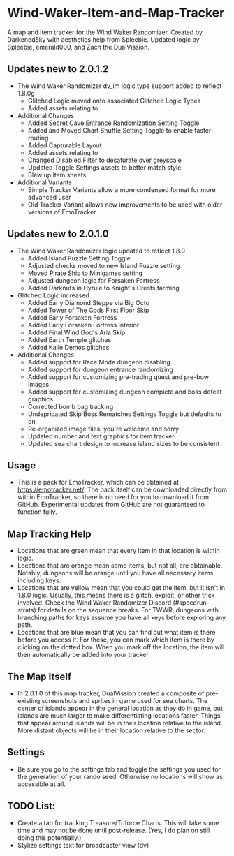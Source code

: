 # Wind-Waker-Item-and-Map-Tracker
A map and item tracker for the Wind Waker Randomizer. Created by Darkened5ky with aesthetics help from Spleebie. Updated logic by Spleebie, emerald000, and Zach the DualVission.

## Updates new to 2.0.1.2
- The Wind Waker Randomizer dv_im logic type support added to reflect 1.8.0g
   * Glitched Logic moved onto associated Glitched Logic Types
   * Added assets relating to
- Additional Changes
   * Added Secret Cave Entrance Randomization Setting Toggle
   * Added and Moved Chart Shuffle Setting Toggle to enable faster routing
   * Added Capturable Layout
   * Added assets relating to
   * Changed Disabled Filter to desaturate over greyscale
   * Updated Toggle Settings assets to better match style
   * Blew up item sheets
- Additional Variants
   * Simple Tracker Variants allow a more condensed format for more advanced user
   * Old Tracker Variant allows new improvements to be used with older versions of EmoTracker

## Updates new to 2.0.1.0
- The Wind Waker Randomizer logic updated to reflect 1.8.0
   * Added Island Puzzle Setting Toggle
   * Adjusted checks moved to new Island Puzzle setting
   * Moved Pirate Ship to Minigames setting
   * Adjusted dungeon logic for Forsaken Fortress
   * Added Darknuts in Hyrule to Knight's Crests farming
- Glitched Logic increased
   * Added Early Diamond Steppe via Big Octo
   * Added Tower of The Gods First Floor Skip
   * Added Early Forsaken Fortress
   * Added Early Forsaken Fortress Interior
   * Added Final Wind God's Aria Skip
   * Added Earth Temple glitches
   * Added Kalle Demos glitches
- Additional Changes
   * Added support for Race Mode dungeon disabling
   * Added support for dungeon entrance randomizing
   * Added support for customizing pre-trading quest and pre-bow images
   * Added support for customizing dungeon complete and boss defeat graphics
   * Corrected bomb bag tracking
   * Undepricated Skip Boss Rematches Settings Toggle but defaults to on
   * Re-organized image files, you're welcome and sorry
   * Updated number and text graphics for item tracker
   * Updated sea chart design to increase island sizes to be consistent

## Usage
- This is a pack for EmoTracker, which can be obtained at https://emotracker.net/.
   The pack itself can be downloaded directly from within EmoTracker, so there is no need for you to download it from GitHub.
   Experimental updates from GitHub are not guaranteed to function fully.

## Map Tracking Help
- Locations that are green mean that every item in that location is within logic.
- Locations that are orange mean some items, but not all, are obtainable.
   Notably, dungeons will be orange until you have all necessary items including keys.
- Locations that are yellow mean that you could get the item, but it isn't in 1.8.0 logic.
   Usually, this means there is a glitch, exploit, or other trick involved.
   Check the Wind Waker Randomizer Discord (#speedrun-strats) for details on the sequence breaks.
   For TWWR, dungeons with branching paths for keys assume you have all keys before exploring any path.
- Locations that are blue mean that you can find out what item is there before you access it.
   For these, you can mark which item is there by clicking on the dotted box.
   When you mark off the location, the item will then automatically be added into your tracker.

## The Map Itself
- In 2.0.1.0 of this map tracker, DualVission created a composite of pre-existing screenshots and sprites in game used for sea charts.
   The center of islands appear in the general location as they do in game, but islands are much larger to make differentiating locations faster.
   Things that appear around islands will be in their location relative to the island.
   More distant objects will be in their location relative to the sector.

## Settings
- Be sure you go to the settings tab and toggle the settings you used for the generation of your rando seed.
   Otherwise no locations will show as accessible at all.

## TODO List:
- Create a tab for tracking Treasure/Triforce Charts. This will take some time and may not be done until post-release. (Yes, I do plan on still doing this potentially.)
- Stylize settings text for broadcaster view (dv)
